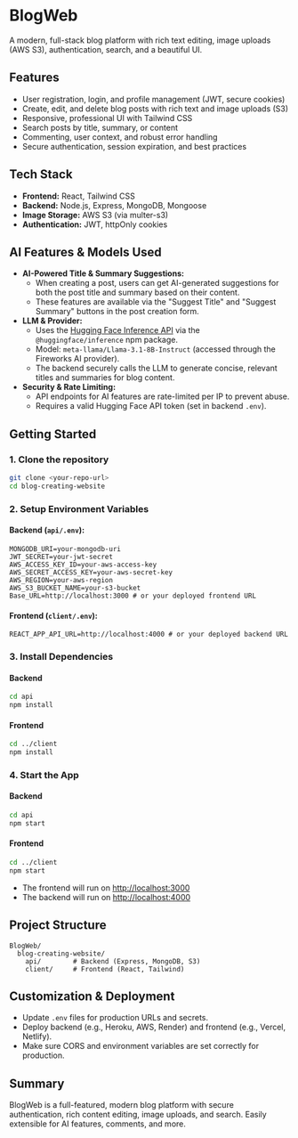 # BlogWeb

A modern, full-stack blog platform with rich text editing, image uploads (AWS S3), authentication, search, and a beautiful UI.

## Features
- User registration, login, and profile management (JWT, secure cookies)
- Create, edit, and delete blog posts with rich text and image uploads (S3)
- Responsive, professional UI with Tailwind CSS
- Search posts by title, summary, or content
- Commenting, user context, and robust error handling
- Secure authentication, session expiration, and best practices

## Tech Stack
- **Frontend:** React, Tailwind CSS
- **Backend:** Node.js, Express, MongoDB, Mongoose
- **Image Storage:** AWS S3 (via multer-s3)
- **Authentication:** JWT, httpOnly cookies

## AI Features & Models Used
- **AI-Powered Title & Summary Suggestions:**
  - When creating a post, users can get AI-generated suggestions for both the post title and summary based on their content.
  - These features are available via the "Suggest Title" and "Suggest Summary" buttons in the post creation form.
- **LLM & Provider:**
  - Uses the [Hugging Face Inference API](https://huggingface.co/inference-api) via the `@huggingface/inference` npm package.
  - Model: `meta-llama/Llama-3.1-8B-Instruct` (accessed through the Fireworks AI provider).
  - The backend securely calls the LLM to generate concise, relevant titles and summaries for blog content.
- **Security & Rate Limiting:**
  - API endpoints for AI features are rate-limited per IP to prevent abuse.
  - Requires a valid Hugging Face API token (set in backend `.env`).

## Getting Started

### 1. Clone the repository
```bash
git clone <your-repo-url>
cd blog-creating-website
```

### 2. Setup Environment Variables

#### Backend (`api/.env`):
```
MONGODB_URI=your-mongodb-uri
JWT_SECRET=your-jwt-secret
AWS_ACCESS_KEY_ID=your-aws-access-key
AWS_SECRET_ACCESS_KEY=your-aws-secret-key
AWS_REGION=your-aws-region
AWS_S3_BUCKET_NAME=your-s3-bucket
Base_URL=http://localhost:3000 # or your deployed frontend URL
```

#### Frontend (`client/.env`):
```
REACT_APP_API_URL=http://localhost:4000 # or your deployed backend URL
```

### 3. Install Dependencies

#### Backend
```bash
cd api
npm install
```

#### Frontend
```bash
cd ../client
npm install
```

### 4. Start the App

#### Backend
```bash
cd api
npm start
```

#### Frontend
```bash
cd ../client
npm start
```

- The frontend will run on [http://localhost:3000](http://localhost:3000)
- The backend will run on [http://localhost:4000](http://localhost:4000)

## Project Structure
```
BlogWeb/
  blog-creating-website/
    api/        # Backend (Express, MongoDB, S3)
    client/     # Frontend (React, Tailwind)
```

## Customization & Deployment
- Update `.env` files for production URLs and secrets.
- Deploy backend (e.g., Heroku, AWS, Render) and frontend (e.g., Vercel, Netlify).
- Make sure CORS and environment variables are set correctly for production.

## Summary
BlogWeb is a full-featured, modern blog platform with secure authentication, rich content editing, image uploads, and search. Easily extensible for AI features, comments, and more. 
